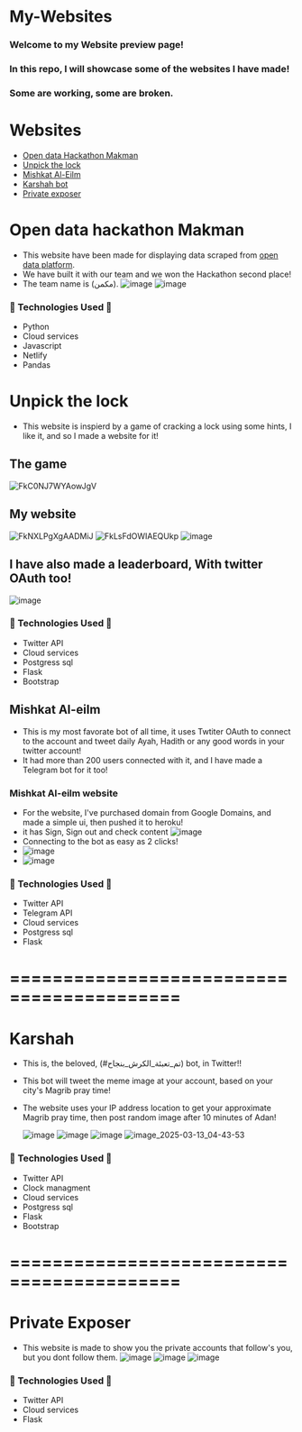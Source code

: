 # My-Websites
### Welcome to my Website preview page!
### In this repo, I will showcase some of the websites I have made!
### Some are working, some are broken.

# Websites

- [Open data Hackathon Makman](#open-data-hackathon-makman)
- [Unpick the lock](#unpick-the-lock)
- [Mishkat Al-Eilm](#mishkat-al-eilm)
- [Karshah bot](#karshah)
- [Private exposer](#private-exposer)


# Open data hackathon Makman
- This website have been made for displaying data scraped from [open data platform](https://open.data.gov.sa/).
- We have built it with our team and we won the Hackathon second place!
- The team name is (مكمن).
![image](https://github.com/user-attachments/assets/cff75a2d-193c-4b44-91da-75eb635fe87b)
![image](https://github.com/user-attachments/assets/9adb98ef-e736-4ca9-b57b-3f3ff2f7daca)

### **🔧 Technologies Used 🔧**
- Python
- Cloud services
- Javascript
- Netlify
- Pandas

# Unpick the lock
- This website is inspierd by a game of cracking a lock using some hints, I like it, and so I made a website for it!

## The game 
  ![FkC0NJ7WYAowJgV](https://github.com/user-attachments/assets/75a7c36f-1ec6-4df7-8f9e-4604cc4c479f)
## My website
![FkNXLPgXgAADMiJ](https://github.com/user-attachments/assets/bead0882-21c7-498c-93d8-44cbfea1f8d0)
![FkLsFdOWIAEQUkp](https://github.com/user-attachments/assets/1f799d95-65a7-4037-b1c2-3873389469f7)
![image](https://github.com/user-attachments/assets/f7dfa7bc-f3a6-4af8-94c5-3f900f177b0e)
## I have also made a leaderboard, With twitter OAuth too!
![image](https://github.com/user-attachments/assets/90e17716-2f67-4a2d-8a51-e021fecd0e24)

### **🔧 Technologies Used 🔧**
- Twitter API
- Cloud services
- Postgress sql
- Flask
- Bootstrap


## Mishkat Al-eilm
- This is my most favorate bot of all time, it uses Twtiter OAuth to connect to the account and tweet daily Ayah, Hadith or any good words in your twitter account!
- It had more than 200 users connected with it, and I have made a Telegram bot for it too!

### Mishkat Al-eilm website
- For the website, I've purchased domain from Google Domains, and made a simple ui, then pushed it to heroku!
- it has Sign, Sign out and check content
  ![image](https://github.com/user-attachments/assets/b0adbf14-d3de-40b2-9233-d57492b38431)
- Connecting to the bot as easy as 2 clicks!
- ![image](https://github.com/user-attachments/assets/03a12140-4551-4366-94d7-c858ad3d2445)
- ![image](https://github.com/user-attachments/assets/e2ea6987-efe9-4504-a183-79841c932cfe)

### **🔧 Technologies Used 🔧**
- Twitter API
- Telegram API
- Cloud services
- Postgress sql
- Flask

# ==========================================
# Karshah
- This is, the beloved, (#تم_تعبئة_الكرش_بنجاح) bot, in Twitter!!
- This bot will tweet the meme image at your account, based on your city's Magrib pray time!
- The website uses your IP address location to get your approximate Magrib pray time, then post random image after 10 minutes of Adan!

  ![image](https://github.com/user-attachments/assets/a76fe1c0-8690-4278-8952-07a678e2da4b)
  ![image](https://github.com/user-attachments/assets/e2823b57-576b-49ab-951f-19ddc6476ef4)
  ![image](https://github.com/user-attachments/assets/d668f036-1706-48e0-9382-787dad3e85f1)
  ![image_2025-03-13_04-43-53](https://github.com/user-attachments/assets/4c21a6ff-5b04-4d99-b819-6988479d7781)

### **🔧 Technologies Used 🔧**
- Twitter API
- Clock managment
- Cloud services
- Postgress sql
- Flask
- Bootstrap

# ==========================================
# Private Exposer
- This website is made to show you the private accounts that follow's you, but you dont follow them.
  ![image](https://github.com/user-attachments/assets/796b6c90-24bc-4473-870b-647a1a877d08)
  ![image](https://github.com/user-attachments/assets/3b246430-f15f-4eac-acd6-fc1a0c079906)
  ![image](https://github.com/user-attachments/assets/e862c6d2-0814-471a-88eb-384b57012dc1)

### **🔧 Technologies Used 🔧**
- Twitter API
- Cloud services
- Flask

